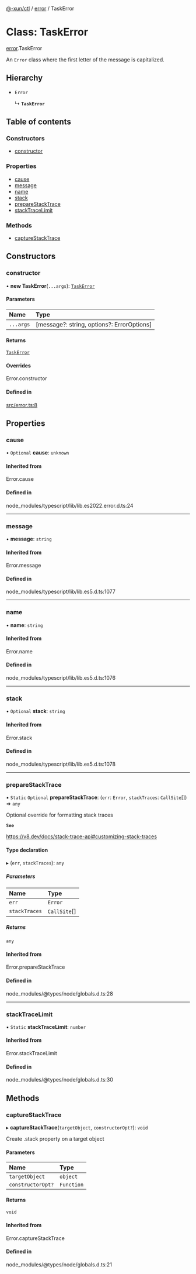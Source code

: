 [@-xun/ctl](../README.md) / [error](../modules/error.md) / TaskError

# Class: TaskError

[error](../modules/error.md).TaskError

An `Error` class where the first letter of the message is capitalized.

## Hierarchy

- `Error`

  ↳ **`TaskError`**

## Table of contents

### Constructors

- [constructor](error.TaskError.md#constructor)

### Properties

- [cause](error.TaskError.md#cause)
- [message](error.TaskError.md#message)
- [name](error.TaskError.md#name)
- [stack](error.TaskError.md#stack)
- [prepareStackTrace](error.TaskError.md#preparestacktrace)
- [stackTraceLimit](error.TaskError.md#stacktracelimit)

### Methods

- [captureStackTrace](error.TaskError.md#capturestacktrace)

## Constructors

### constructor

• **new TaskError**(`...args`): [`TaskError`](error.TaskError.md)

#### Parameters

| Name | Type |
| :------ | :------ |
| `...args` | [message?: string, options?: ErrorOptions] |

#### Returns

[`TaskError`](error.TaskError.md)

#### Overrides

Error.constructor

#### Defined in

[src/error.ts:8](https://github.com/Xunnamius/xunnctl/blob/39c1a08/src/error.ts#L8)

## Properties

### cause

• `Optional` **cause**: `unknown`

#### Inherited from

Error.cause

#### Defined in

node_modules/typescript/lib/lib.es2022.error.d.ts:24

___

### message

• **message**: `string`

#### Inherited from

Error.message

#### Defined in

node_modules/typescript/lib/lib.es5.d.ts:1077

___

### name

• **name**: `string`

#### Inherited from

Error.name

#### Defined in

node_modules/typescript/lib/lib.es5.d.ts:1076

___

### stack

• `Optional` **stack**: `string`

#### Inherited from

Error.stack

#### Defined in

node_modules/typescript/lib/lib.es5.d.ts:1078

___

### prepareStackTrace

▪ `Static` `Optional` **prepareStackTrace**: (`err`: `Error`, `stackTraces`: `CallSite`[]) => `any`

Optional override for formatting stack traces

**`See`**

https://v8.dev/docs/stack-trace-api#customizing-stack-traces

#### Type declaration

▸ (`err`, `stackTraces`): `any`

##### Parameters

| Name | Type |
| :------ | :------ |
| `err` | `Error` |
| `stackTraces` | `CallSite`[] |

##### Returns

`any`

#### Inherited from

Error.prepareStackTrace

#### Defined in

node_modules/@types/node/globals.d.ts:28

___

### stackTraceLimit

▪ `Static` **stackTraceLimit**: `number`

#### Inherited from

Error.stackTraceLimit

#### Defined in

node_modules/@types/node/globals.d.ts:30

## Methods

### captureStackTrace

▸ **captureStackTrace**(`targetObject`, `constructorOpt?`): `void`

Create .stack property on a target object

#### Parameters

| Name | Type |
| :------ | :------ |
| `targetObject` | `object` |
| `constructorOpt?` | `Function` |

#### Returns

`void`

#### Inherited from

Error.captureStackTrace

#### Defined in

node_modules/@types/node/globals.d.ts:21
